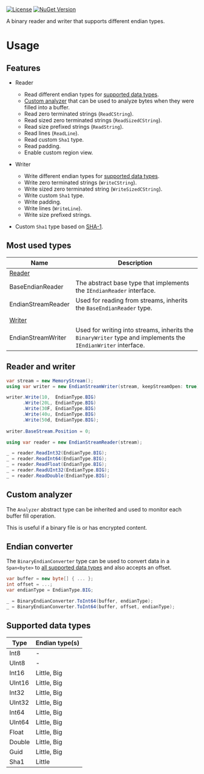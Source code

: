 [![License](https://img.shields.io/github/license/snowberry-software/Snowberry.IO)](https://github.com/snowberry-software/Snowberry.IO/blob/master/LICENSE)
[![NuGet Version](https://img.shields.io/nuget/v/Snowberry.IO.svg?logo=nuget)](https://www.nuget.org/packages/Snowberry.IO/)

A binary reader and writer that supports different endian types.

# Usage

## Features

- Reader
    - Read different endian types for [supported data types](#supported-data-types).
    - [Custom analyzer](#custom-analyzer) that can be used to analyze bytes when they were filled into a buffer.
    - Read zero terminated strings (`ReadCString`).
    - Read sized zero terminated strings (`ReadSizedCString`).
    - Read size prefixed strings (`ReadString`).
    - Read lines (`ReadLine`).
    - Read custom `Sha1` type.
    - Read padding.
    - Enable custom region view.
    
- Writer
    - Write different endian types for [supported data types](#supported-data-types).
    - Write zero terminated strings (`WriteCString`).
    - Write sized zero terminated string (`WriteSizedCString`).
    - Write custom `Sha1` type.
    - Write padding.
    - Write lines (`WriteLine`).
    - Write size prefixed strings.
    
- Custom `Sha1` type based on [SHA-1](https://en.wikipedia.org/wiki/SHA-1).

## Most used types

| Name                         | Description                                                                                                   |
| ---------------------------- | ------------------------------------------------------------------------------------------------------------- |
| [Reader](#reader-and-writer) |                                                                                                               |
| BaseEndianReader             | The abstract base type that implements the `IEndianReader` interface.                                         |
| EndianStreamReader           | Used for reading from streams, inherits the `BaseEndianReader` type.                                          |
|                              |                                                                                                               |
| [Writer](#reader-and-writer) |                                                                                                               |
| EndianStreamWriter           | Used for writing into streams, inherits the `BinaryWriter` type and implements the `IEndianWriter` interface. |

## Reader and writer

```cs
var stream = new MemoryStream();
using var writer = new EndianStreamWriter(stream, keepStreamOpen: true);

writer.Write(10,  EndianType.BIG)
      .Write(20L, EndianType.BIG)
      .Write(30F, EndianType.BIG)
      .Write(40u, EndianType.BIG)
      .Write(50d, EndianType.BIG);
      
writer.BaseStream.Position = 0;

using var reader = new EndianStreamReader(stream);

_ = reader.ReadInt32(EndianType.BIG);
_ = reader.ReadInt64(EndianType.BIG);
_ = reader.ReadFloat(EndianType.BIG);
_ = reader.ReadUInt32(EndianType.BIG);
_ = reader.ReadDouble(EndianType.BIG);

```

## Custom analyzer

The `Analyzer` abstract type can be inherited and used to monitor each buffer fill operation.

This is useful if a binary file is or has encrypted content.

## Endian converter

The `BinaryEndianConverter` type can be used to convert data in a `Span<byte>` to [all supported data types](#supported-data-types) and also accepts an offset.

```cs
var buffer = new byte[] { ... };
int offset = ...;
var endianType = EndianType.BIG;

_ = BinaryEndianConverter.ToInt64(buffer, endianType);
_ = BinaryEndianConverter.ToInt64(buffer, offset, endianType);
```

## Supported data types

| Type   | Endian type(s) |
| ------ | -------------- |
| Int8   | -              |
| UInt8  | -              |
| Int16  | Little, Big    |
| UInt16 | Little, Big    |
| Int32  | Little, Big    |
| UInt32 | Little, Big    |
| Int64  | Little, Big    |
| UInt64 | Little, Big    |
| Float  | Little, Big    |
| Double | Little, Big    |
| Guid   | Little, Big    |
| Sha1   | Little         |
